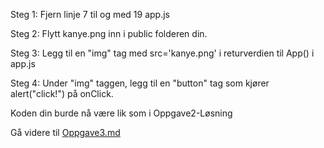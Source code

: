 Steg 1: Fjern linje 7 til og med 19 app.js 

Steg 2: Flytt kanye.png inn i public folderen din. 

Steg 3: Legg til en "img" tag med src='kanye.png' i returverdien til App() i app.js 

Steg 4: Under "img" taggen, legg til en "button" tag som kjører alert("click!") på onClick.

Koden din burde nå være lik som i Oppgave2-Løsning

Gå videre til [Oppgave3.md](https://github.com/bouvet-bergen/echo-workshop-react/blob/main/Oppgave3.md)
